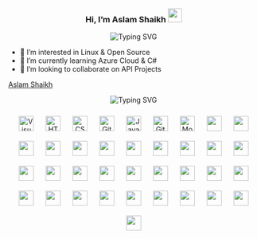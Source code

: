 <h3 align="center">
  Hi, I’m Aslam Shaikh
  <img src="https://media.giphy.com/media/hvRJCLFzcasrR4ia7z/giphy.gif" width="28">
</h3>

<p align="center">
<img src="https://readme-typing-svg.herokuapp.com?font=Fira+Code&duration=4000&pause=1000&color=F75C7E&center=true&width=435&lines=3%2B+years+of+professional+experience." alt="Typing SVG" /></a>
</p>

- 👀 I’m interested in Linux & Open Source 
- 🌱 I’m currently learning Azure Cloud & C#
- 💞️ I’m looking to collaborate on API Projects

<div class="badge-base LI-profile-badge" data-locale="en_US" data-size="large" data-theme="dark" data-type="VERTICAL" data-vanity="aslamnazeershaikh" data-version="v1"><a class="badge-base__link LI-simple-link" href="https://in.linkedin.com/in/aslamnazeershaikh?trk=profile-badge">Aslam Shaikh</a></div>

<p align="center">
<img src="https://readme-typing-svg.herokuapp.com?font=Fira+Code&size=18&pause=1000&color=F75C7E&center=true&vCenter=true&width=500&height=30&lines=Languages+%26+Technologies+Used." alt="Typing SVG" /></a>
</p>

<div align="center">
<img align="center" alt="Visual Studio Code" width="30px" src="https://cdn.jsdelivr.net/gh/devicons/devicon/icons/vscode/vscode-original.svg" style="padding:10px;" />
<img align="center" alt="HTML5" width="30px" src="https://cdn.jsdelivr.net/gh/devicons/devicon/icons/html5/html5-original.svg" style="padding:10px;" />
<img align="center" alt="CSS3" width="30px" src="https://cdn.jsdelivr.net/gh/devicons/devicon/icons/css3/css3-original.svg" style="padding:10px;" /> 
<img align="center" alt="GitHub" width="30px" src="https://user-images.githubusercontent.com/3369400/139448065-39a229ba-4b06-434b-bc67-616e2ed80c8f.png" style="padding:10px;" />
<img align="center" alt="JavaScript" width="30px" src="https://cdn.jsdelivr.net/gh/devicons/devicon/icons/javascript/javascript-original.svg" style="padding:10px;" />
<img align="center" alt="Git" width="30px" src="https://cdn.jsdelivr.net/gh/devicons/devicon/icons/git/git-original.svg" style="padding:10px;" />
<img align="center" alt="MongoDB" width="30px" src="https://cdn.jsdelivr.net/gh/devicons/devicon/icons/mongodb/mongodb-original.svg" style="padding:10px;"/>
    
   <img align="center" width="30px" style="padding:10px" src="https://cdn.jsdelivr.net/gh/devicons/devicon/icons/androidstudio/androidstudio-original.svg" />
   <img align="center" width="30px" style="padding:10px" src="https://cdn.jsdelivr.net/gh/devicons/devicon/icons/arduino/arduino-original.svg" />
   <img align="center" width="30px" style="padding:10px" src="https://cdn.jsdelivr.net/gh/devicons/devicon/icons/visualstudio/visualstudio-plain.svg" />
   <img align="center" width="30px" style="padding:10px" src="https://cdn.jsdelivr.net/gh/devicons/devicon/icons/dotnetcore/dotnetcore-original.svg" />
   <img align="center" width="30px" style="padding:10px" src="https://cdn.jsdelivr.net/gh/devicons/devicon/icons/angularjs/angularjs-original.svg" />
   <img align="center" width="30px" style="padding:10px" src="https://cdn.jsdelivr.net/gh/devicons/devicon/icons/atom/atom-original.svg" />
   <img align="center" width="30px" style="padding:10px" src="https://cdn.jsdelivr.net/gh/devicons/devicon/icons/bitbucket/bitbucket-original.svg" />
   <img align="center" width="30px" style="padding:10px" src="https://cdn.jsdelivr.net/gh/devicons/devicon/icons/bootstrap/bootstrap-original.svg" />
   <img align="center" width="30px" style="padding:10px" src="https://cdn.jsdelivr.net/gh/devicons/devicon/icons/csharp/csharp-original.svg" />
   <img align="center" width="30px" style="padding:10px" src="https://cdn.jsdelivr.net/gh/devicons/devicon/icons/figma/figma-original.svg" />
   <img align="center" width="30px" style="padding:10px" src="https://cdn.jsdelivr.net/gh/devicons/devicon/icons/filezilla/filezilla-plain.svg" />
   <img align="center" width="30px" style="padding:10px" src="https://cdn.jsdelivr.net/gh/devicons/devicon/icons/gradle/gradle-plain.svg" />
   <img align="center" width="30px" style="padding:10px" src="https://cdn.jsdelivr.net/gh/devicons/devicon/icons/java/java-original.svg" />
   <img align="center" width="30px" style="padding:10px" src="https://cdn.jsdelivr.net/gh/devicons/devicon/icons/kotlin/kotlin-original.svg" />
   <img align="center" width="30px" style="padding:10px" src="https://cdn.jsdelivr.net/gh/devicons/devicon/icons/linux/linux-original.svg" />
   <img align="center" width="30px" style="padding:10px" src="https://cdn.jsdelivr.net/gh/devicons/devicon/icons/materialui/materialui-original.svg" />
   <img align="center" width="30px" style="padding:10px" src="https://cdn.jsdelivr.net/gh/devicons/devicon/icons/nuget/nuget-original.svg" />
   <img align="center" width="30px" style="padding:10px" src="https://cdn.jsdelivr.net/gh/devicons/devicon/icons/npm/npm-original-wordmark.svg" />
   <img align="center" width="30px" style="padding:10px" src="https://cdn.jsdelivr.net/gh/devicons/devicon/icons/nodejs/nodejs-original-wordmark.svg" />
   <img align="center" width="30px" style="padding:10px" src="https://cdn.jsdelivr.net/gh/devicons/devicon/icons/opensuse/opensuse-original-wordmark.svg" />
   <img align="center" width="30px" style="padding:10px" src="https://cdn.jsdelivr.net/gh/devicons/devicon/icons/postgresql/postgresql-plain.svg" />
   <img align="center" width="30px" style="padding:10px" src="https://cdn.jsdelivr.net/gh/devicons/devicon/icons/sourcetree/sourcetree-original.svg" />
   <img align="center" width="30px" style="padding:10px" src="https://cdn.jsdelivr.net/gh/devicons/devicon/icons/microsoftsqlserver/microsoftsqlserver-plain.svg" />
   <img align="center" width="30px" style="padding:10px" src="https://cdn.jsdelivr.net/gh/devicons/devicon/icons/react/react-original.svg" />
   <img align="center" width="30px" style="padding:10px" src="https://cdn.jsdelivr.net/gh/devicons/devicon/icons/tailwindcss/tailwindcss-plain.svg" />
   <img align="center" width="30px" style="padding:10px" src="https://cdn.jsdelivr.net/gh/devicons/devicon/icons/knockout/knockout-plain-wordmark.svg" />
   <img align="center" width="30px" style="padding:10px" src="https://cdn.jsdelivr.net/gh/devicons/devicon/icons/firebase/firebase-plain.svg" />
   <img align="center" width="30px" style="padding:10px" src="https://cdn.jsdelivr.net/gh/devicons/devicon/icons/docker/docker-original.svg" />
   <img align="center" width="30px" style="padding:10px" src="https://cdn.jsdelivr.net/gh/devicons/devicon/icons/bash/bash-original.svg" />
   <img align="center" width="30px" style="padding:10px" src="https://cdn.jsdelivr.net/gh/devicons/devicon/icons/azure/azure-original.svg" />
   
  
</div>

<!---
BeingTiger007/BeingTiger007 is a ✨ special ✨ repository because its `README.md` (this file) appears on your GitHub profile.
You can click the Preview link to take a look at your changes.
--->
